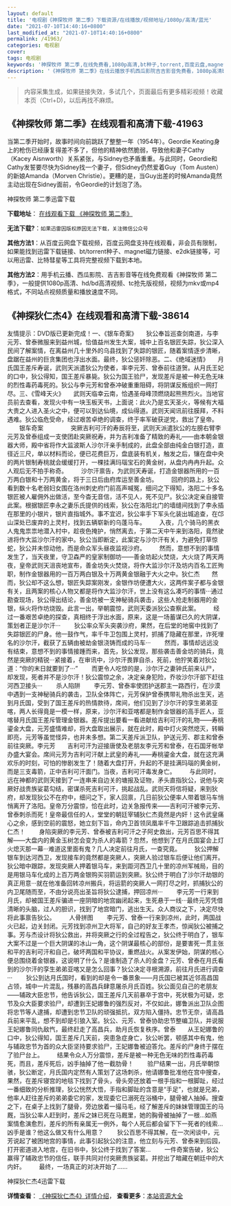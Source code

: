 ```yaml
---
layout: default
title: '电视剧《神探牧师 第二季》下载资源/在线播放/视频地址/1080p/高清/蓝光'
date: "2021-07-10T14:40:16+0800"
last_modified_at: "2021-07-10T14:40:16+0800"
permalink: /41963/
categories: 电视剧
cover:
tags: 电视剧
keywords: '神探牧师 第二季,在线免费看,1080p高清,bt种子,torrent,百度云盘,magnet,磁力链,迅雷下载资源'
description: '《神探牧师 第二季》在线云播放手机西瓜影院吉吉影音免费看，1080p高清bd/hd未删减完整版和tc抢先枪版，mkv/mp4格式，附带bt/torrent种子、magnet/磁力链、百度云盘、网盘资源迅雷下载链接'
---
```


>内容采集生成，如果链接失效，多试几个，页面最后有更多精彩视频！收藏本页（Ctrl+D)，以后再找不麻烦。


## 《神探牧师 第二季》在线观看和高清下载-41963

当第二季开始时，故事时间向前跳跃了整整一年（1954年）。Geordie Keating身上的枪伤已经康复得差不多了，但他的精神依然脆弱，导致他和妻子Cathy（Kacey Aisnworth）关系紧张，与Sidney也矛盾重重。与此同时，Geordie和Cathy发誓要尽快为Sidney找一个妻子，但Sidney仍然爱着Guy（Tom Austen）的新娘Amanda（Morven Christie）。更糟的是，当Guy出差的时候Amanda竟然主动出现在Sidney面前，令Geordie的计划泡了汤。<!---剧情end--->


神探牧师 第二季迅雷下载

**下载地址**： [在线观看下载 《神探牧师 第二季》](https://www.993dy.com//vod-detail-id-10142.html) 


**无法下载?**：`如果迅雷因版权原因无法下载，关注微信公众号 `

**其他方法1**：从百度云网盘下载视频，百度云网盘支持在线观看，非会员有限制，如果能找到迅雷下载链接、bt/torrent种子、magnet磁力链接、e2dk链接等，可以用迅雷、比特彗星等工具将完整视频下载到本地。

**其他方法2**：用手机云播、西瓜影院、吉吉影音等在线免费观看《神探牧师 第二季》，一般提供1080p高清、hd/bd高清视频、tc抢先版视频，视频为mkv或mp4格式，不同站点视频质量和播放速度不同。


## 《神探狄仁杰4》在线观看和高清下载-38614

友情提示：DVD版已更新完成！一、《银车奇案》　　狄公奉旨巡查剑南道，与李元芳、曾泰微服来到益州城，恰值益州发生大案，城中上百名银匠失踪，狄公深入民间了解案情，在离益州几十里外的乌县找到了失踪的银匠，随着案情逐步清晰，盘踞在益州的巨贪集团也浮出水面。最终，狄公惩奸除恶。二、《绝域迷情》　　月氏国王差斥寿诞，武则天派遣狄公为使者，率李元芳、曾泰前往道贺。从月氏王妃的口中，狄公得知，国王差斥暴毙。狄公为国王验尸，发现差斥是被一种无色无味的烈性毒药毒死的。狄公与李元芳和曾泰冲破重重阻碍，将阴谋反叛组织一网打尽。三、《雪峰天火》　　武则天临幸云南，恰遇圣母峰顶燃烧起熊熊烈火。当地官员前去查看，发现火中有一块玉板天书，上面说：此火乃是玄天圣火，等候有大福大贵之人进入圣火之中，便可以到达仙境，成仙得道。武则天闻讯前往膜拜，不料遇难。狄公临危受命，经过艰苦卓绝的调查，终于率军破获逆党，救出了皇帝。 　　银车奇案 　　 　　突厥吉利可汗的寿辰将至，武则天派遣狄公的左膀右臂李元芳及曾泰组成一支使团赴突厥祝寿，并为吉利准备了精致的寿礼——由本朝金银器大师，殿中省将作大监波斯人沙尔汗亲手制成的，此盘全部由纯金白银打造，直径近三尺，单以材料而论，便已花费巨万，盘底装有机关，触发之后，镶在盘中央的两片银制寿桃就会缓缓打开，一棵挂满玛瑙宝石的黄金树，从盘内冉冉升起。众人观后无不拍手称奇。 　　沙尔汗禀告，为武则天寿诞，打造金银器所用的一百万两白银和十万两黄金，将于三日后由府库运至善金坊。 　　回府的路上，狄公看到数十名老弱妇女围在洛州刺史府门前高声喊冤，细问之下得知，洛阳二十多名银匠被人雇佣外出做活，至今杳无音信，活不见人，死不见尸。狄公决定亲自接管此案。根据银匠李永之妻乐氏提供的线索，狄公在洛阳北门的墙缝间找到了李永插在那里的小银片，银片直指城外。事不宜迟，狄公率手下军头化装出城追查，在邙山深处已废弃的上灵村，找到五辆崭新的乌蓬马车。 　　入夜，几个骑马的黑衣人鬼鬼祟祟地潜入村中，趁夜色掩护，悄然离去，于第二天中午来到洛阳，竟然驶进将作大监沙尔汗的家中。狄公当即断定，此案定与沙尔汗有关，为避免打草惊蛇，狄公并未惊动他，而是命众军头昼夜监视沙府。 　　然而，意想不到的事情发生了，当天夜里，守卫森严的皇家制御坊——善金坊起火焚烧，大火烧了两天两夜，皇帝武则天沮丧地宣布，善金坊失火焚烧，将作大监沙尔汗及坊内百名工匠殉职，制作金银器用的一百万两白银及十万两黄金银融于大火之中。狄仁杰　　然而，狄公却不这么想，银匠失踪案刚发，金银作坊便遭大火，这两件案子都与金银有关，且两案的核心人物又都是将作大监沙尔汗，世上没有这么凑巧的事情···通过勘查现场，狄公得出结论，善金坊被一支神秘骑兵袭击，这些人抢走制器用的金银，纵火将作坊烧毁。此言一出，举朝震惊，武则天委派狄公查察此案。 　　经过一番艰苦卓绝的探查，真相终于浮出水面，原来，这是一场蓄谋已久的大阴谋，策划者正是沙尔汗··· 　　狄公率众军头突袭沙府，果然，在后堂的地窖中找到了失踪银匠的尸身。他一鼓作气，率千牛卫包围上灵村，抓捕了隐藏在那里，诈死埋名的沙尔汗，截获了五辆由被劫金银浇铸而成的马车··· 　　然而，事情却远远没有结束，意想不到的事情接踵而来，首先，狄公发现，那些袭击善金坊的骑兵，竟然是突厥的精锐···紧接着，在审讯中，沙尔汗畏罪自杀，死前，他狞笑着对狄公道：“你的末日就要到了···” 　　而更令人吃惊的是，沙尔汗之妻钟氏前来认尸，却发现，死者并不是沙尔汗！狄公震惊之余，决定亲身犯险，乔妆沙尔汗部下赶往河西卫接头··· 　　杀人陷阱 　　李元芳、曾泰率使团护送郡主一路西行，在沙漠中遇到一支神秘骑兵的袭击，卫队全体阵亡，元芳保护曾泰携带礼物杀出生天，逃到月氏国，受到了国王差斥的热情款待，席间，他们见到了沙尔汗的孪生弟弟亚喀，两人长得竟是一模一样，原来，沙尔汗和亚喀都是制作金银器的高手匠人，亚喀替月氏国王差斥管理金银器。差斥提出要看一看进献给吉利可汗的礼物——寿桃鎏金大盘，元芳盛情难却，将大盘取出展示，就在此时，殿中灯火突然熄灭，转瞬即亮，元芳等虽觉怪异，也并未多想。第二天差斥派卫队，护送元芳、郡主和曾泰前往突厥。李元芳　　吉利可汗为迎接唐使及老朋友李元芳和曾泰，在石国牙帐举办盛大宴会。席间元芳为吉利可汗献上武皇的寿礼——寿桃鎏金大盘，就在这充满欢乐的时刻，可怕的惨剧发生了！随着大盘打开，升起的不是挂满玛瑙的黄金树，而是三支毒箭，正中吉利可汗面门。当夜，吉利可汗毒发身亡。 　　与此同时，远在神都的武则天接到了一连串来自边关的塘报及证物，矛头直指狄公，说他与突厥好战贵族娑葛勾结，密谋杀死吉利可汗，挑起战乱。武则天将信将疑，来到狄府，却发现狄公不在府中，细问之下，家人回禀，几日前狄公便率人带着银马车悄悄离开了洛阳。皇帝万分震惊，恰在此时，边关急报传来——吉利可汗被李元芳、曾泰刺杀而死！皇帝最信任的人，堂堂的朝廷宰辅狄仁杰竟然是内奸！这令武皇痛心之余，感到空前的震怒，她立刻下旨，命内卫首领凤凰率千牛卫跟踪追击抓捕狄仁杰！ 　　身陷突厥的李元芳、曾泰被吉利可汗之子阿史救出，元芳百思不得其解——大盘内的黄金玉树怎会变为杀人的毒箭？忽然，他想到了在月氏国宴会上灯火熄灭那一幕···难道这里面有鬼？几人决定前往月氏，一查究竟。 　　狄公押解银车到达河西卫，发现接车的竟然都是突厥人，突厥人验过银车后便让他们离开。狄公暗中跟踪，发现突厥人押着银马车，来到距河西卫几十里的凉州军械局，目的是用银马车化成的上百万两金银购买羽箭运到突厥。狄公终于明白了沙尔汗劫银的真正用意···就在他准备回转凉州搬兵，将运箭的突厥人一网打尽之时，抓捕狄公的内卫尾随而至，不由分说亮出圣旨将狄公逮捕，押回凉州··· 　　李元芳一行来到月氏，却被国王差斥骗进一座阴暗的地宫幽闭起来，生死悬于一线···最终元芳凭借清晰的头脑，过人的胆识，找到了地宫暗门，逃出生天。众人商议之下，决定尽快将此事禀告狄公。 　　人骨拼图 　　李元芳、曾泰一行来到凉州，此时，两国战火已起，边关封闭。元芳找到凉州卫大将军，自己的好友王孝杰，惊闻狄公被捕之事。芳与杰设计将狄公救出，并将突厥之行的全过程告之，狄公终于明白了，银车大案不过是一个巨大阴谋的冰山一角，这个阴谋最核心的部份，是要害死一贯主张和平的吉利可汗和自己，破坏两国和平协议，重燃战火。从案发伊始，阴谋的核心便总围绕着金银器，这说明了什么？是谁制造了杀人的金盘？元芳、曾泰在月氏看到的沙尔汗的孪生弟弟亚喀又是怎么回事？狄公决定寻根溯源，前往月氏进行调查··· 　　狄公到达月氏国时，看到的却是令一番景象——月氏国已被其近邻高昌国占领，城中一片混乱，残暴的高昌兵肆意屠杀月氏百姓。狄公面见自己的老朋友——辅政大臣忠节，他告诉狄公，国王差斥几天前暴卒于宫中，死状极为可疑，忠节及众大臣要求验尸，却遭到王妃娜鲁的强烈反对，不仅如此，娜鲁派出卫队企图将忠节等人逮捕，却遭到忠节卫队的顽强抵抗，双方陷入僵持。忠节无奈，请高昌兵前来平乱，想不到却是引狼入室。狄公、元芳、曾泰协助忠节整编卫队，并说服王妃娜鲁同仇敌忾，最终赶走了高昌兵，助月氏恢复秩序。曾泰　　从王妃娜鲁的口中，狄公得知，国王差斥几天前，突患急症身亡，狄公听罢，顿感其中有鬼，他与辅政忠节为首的众大臣坚持要求验尸，王妃娜鲁被迫答允。差斥的尸身终于摆在了验尸台上。 　　结果令众人万分震惊，差斥是被一种无色无味的烈性毒药毒死，而且，差斥死后，凶手抽掉了他一截肋骨！ 　　验尸结果一出，月氏举朝惊骇，狄公断定，月氏国内定然有人策划了这场刺杀，他请娜鲁批准他在宫中搜查，果然，在差斥寝宫的地毯下找到了骨头，骨头旁还放着一根手指和一根脚趾，经过一番细致的分析推理，狄公恍然大悟，手指和脚趾的含意是“手足”，也就是兄弟，他率人赶往差斥的弟弟委它的家，发现委它已溺死在浴桶中，腿骨被人抽掉。搜查之下，在桌子上找到了腿骨，旁边放着一撮马毛，经了解差斥的妹妹管理国王的马厩，当狄公率人赶到时，差斥之妹已死在马厩里，她的胸骨被抽掉了一根…如燕　　案情愈演愈烈，差斥的所有亲属无一例外，每个人死后都会留下下一死者的线索…凶手是谁？他这么做又有什么用意？ 　　狄公百思不得其解，在一次闲谈中，元芳说起了被困地宫的事情，此事引起狄公的注意，他立刻与元芳、曾泰来到后园，打开密道进入地宫，在旧书中，狄公终于找到了答案… 　　一件奇案告破，狄公赢得了辅政忠节的信任，联手共同对付突厥贵族娑葛。并挖出了暗藏在朝廷中的大内奸。 　　最终，一场真正的对决开始了……


神探狄仁杰4迅雷下载

**详情查看**： [《神探狄仁杰4》详情介绍](/movie/38614/)， **查看更多**：[本站资源大全](/movie/t/all/)

